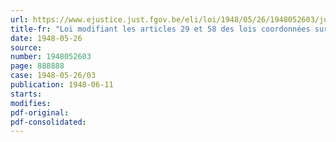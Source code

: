 ```yaml
---
url: https://www.ejustice.just.fgov.be/eli/loi/1948/05/26/1948052603/justel
title-fr: "Loi modifiant les articles 29 et 58 des lois coordonnées sur les pensions militaires"
date: 1948-05-26
source:
number: 1948052603
page: 888888
case: 1948-05-26/03
publication: 1948-06-11
starts:
modifies:
pdf-original:
pdf-consolidated:
---
```


